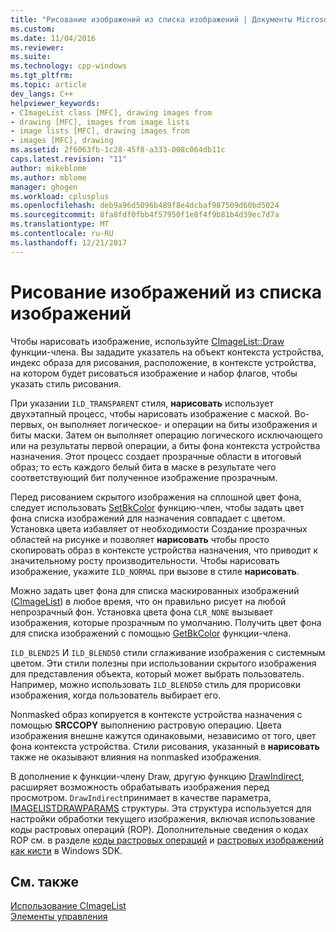 ```yaml
---
title: "Рисование изображений из списка изображений | Документы Microsoft"
ms.custom: 
ms.date: 11/04/2016
ms.reviewer: 
ms.suite: 
ms.technology: cpp-windows
ms.tgt_pltfrm: 
ms.topic: article
dev_langs: C++
helpviewer_keywords:
- CImageList class [MFC], drawing images from
- drawing [MFC], images from image lists
- image lists [MFC], drawing images from
- images [MFC], drawing
ms.assetid: 2f6063fb-1c28-45f8-a333-008c064db11c
caps.latest.revision: "11"
author: mikeblome
ms.author: mblome
manager: ghogen
ms.workload: cplusplus
ms.openlocfilehash: deb9a96d5096b489f8e4dcbaf987509d60bd5024
ms.sourcegitcommit: 8fa8fdf0fbb4f57950f1e8f4f9b81b4d39ec7d7a
ms.translationtype: MT
ms.contentlocale: ru-RU
ms.lasthandoff: 12/21/2017
---
```

# <a name="drawing-images-from-an-image-list"></a>Рисование изображений из списка изображений
Чтобы нарисовать изображение, используйте [CImageList::Draw](../mfc/reference/cimagelist-class.md#draw) функции-члена. Вы зададите указатель на объект контекста устройства, индекс образа для рисования, расположение, в контексте устройства, на котором будет рисоваться изображение и набор флагов, чтобы указать стиль рисования.  
  
 При указании `ILD_TRANSPARENT` стиля, **нарисовать** использует двухэтапный процесс, чтобы нарисовать изображение с маской. Во-первых, он выполняет логическое- и операции на биты изображения и биты маски. Затем он выполняет операцию логического исключающего или на результаты первой операции, а биты фона контекста устройства назначения. Этот процесс создает прозрачные области в итоговый образ; то есть каждого белый бита в маске в результате чего соответствующий бит полученное изображение прозрачным.  
  
 Перед рисованием скрытого изображения на сплошной цвет фона, следует использовать [SetBkColor](../mfc/reference/cimagelist-class.md#setbkcolor) функцию-член, чтобы задать цвет фона списка изображений для назначения совпадает с цветом. Установка цвета избавляет от необходимости Создание прозрачных областей на рисунке и позволяет **нарисовать** чтобы просто скопировать образ в контексте устройства назначения, что приводит к значительному росту производительности. Чтобы нарисовать изображение, укажите `ILD_NORMAL` при вызове в стиле **нарисовать**.  
  
 Можно задать цвет фона для списка маскированных изображений ([CImageList](../mfc/reference/cimagelist-class.md)) в любое время, что он правильно рисует на любой непрозрачный фон. Установка цвета фона `CLR_NONE` вызывает изображения, которые прозрачным по умолчанию. Получить цвет фона для списка изображений с помощью [GetBkColor](../mfc/reference/cimagelist-class.md#getbkcolor) функции-члена.  
  
 `ILD_BLEND25` И `ILD_BLEND50` стили сглаживание изображения с системным цветом. Эти стили полезны при использовании скрытого изображения для представления объекта, который может выбрать пользователь. Например, можно использовать `ILD_BLEND50` стиль для прорисовки изображения, когда пользователь выбирает его.  
  
 Nonmasked образ копируется в контексте устройства назначения с помощью **SRCCOPY** выполнению растровую операцию. Цвета изображения внешне кажутся одинаковыми, независимо от того, цвет фона контекста устройства. Стили рисования, указанный в **нарисовать** также не оказывают влияния на nonmasked изображения.  
  
 В дополнение к функции-члену Draw, другую функцию [DrawIndirect](../mfc/reference/cimagelist-class.md#drawindirect), расширяет возможность обрабатывать изображения перед просмотром. `DrawIndirect`принимает в качестве параметра, [IMAGELISTDRAWPARAMS](http://msdn.microsoft.com/library/windows/desktop/bb761395) структуры. Эта структура используется для настройки обработки текущего изображения, включая использование коды растровых операций (ROP). Дополнительные сведения о кодах ROP см. в разделе [коды растровых операций](http://msdn.microsoft.com/library/windows/desktop/dd162892) и [растровых изображений как кисти](http://msdn.microsoft.com/library/windows/desktop/dd183378) в Windows SDK.  
  
## <a name="see-also"></a>См. также  
 [Использование CImageList](../mfc/using-cimagelist.md)   
 [Элементы управления](../mfc/controls-mfc.md)

